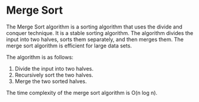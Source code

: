 # Merge Sort

The Merge Sort algorithm is a sorting algorithm that uses the divide and conquer technique. It is a stable sorting algorithm. The algorithm divides the input into two halves, sorts them separately, and then merges them. The merge sort algorithm is efficient for large data sets.

The algorithm is as follows:

1. Divide the input into two halves.
2. Recursively sort the two halves.
3. Merge the two sorted halves.

The time complexity of the merge sort algorithm is O(n log n).
